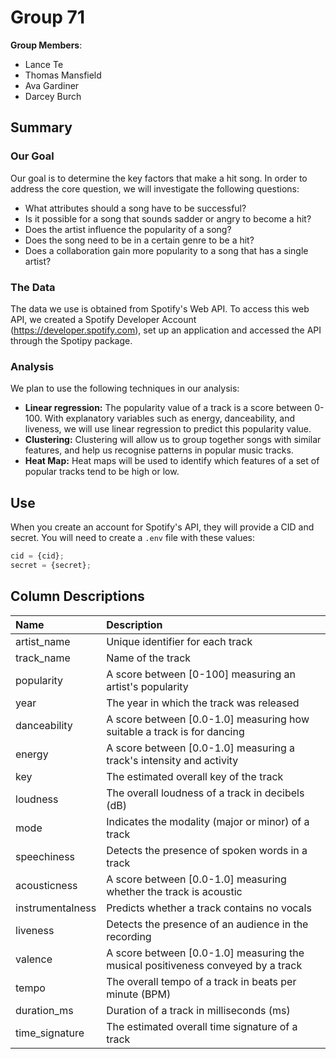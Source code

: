 # Group 71

**Group Members**:
* Lance Te
* Thomas Mansfield
* Ava Gardiner
* Darcey Burch

## Summary

### Our Goal
Our goal is to determine the key factors that make a hit song. In order to address the core question, we will investigate the following questions:
* What attributes should a song have to be successful?
* Is it possible for a song that sounds sadder or angry to become a hit?
* Does the artist influence the popularity of a song?
* Does the song need to be in a certain genre to be a hit?
* Does a collaboration gain more popularity to a song that has a single artist?


### The Data
The data we use is obtained from Spotify's Web API. To access this web API, we created a Spotify Developer Account (https://developer.spotify.com), set up an application and accessed the API through the Spotipy package.


### Analysis
We plan to use the following techniques in our analysis:
* **Linear regression:** The popularity value of a track is a score between 0-100. With explanatory variables such as energy, danceability, and liveness, we will use linear regression to predict this popularity value.
* **Clustering:** Clustering will allow us to group together songs with similar features, and help us recognise patterns in popular music tracks.
* **Heat Map:** Heat maps will be used to identify which features of a set of popular tracks tend to be high or low.

## Use
When you create an account for Spotify's API, they will provide a CID and secret. You will need to create a `.env` file with these values:
```py
cid = {cid};
secret = {secret};
```

## Column Descriptions
| Name | Description
| :--- | :----------
| artist_name | Unique identifier for each track
| track_name | Name of the track
| popularity | A score between [0-100] measuring an artist's popularity
| year | The year in which the track was released
| danceability | A score between [0.0-1.0] measuring how suitable a track is for dancing
| energy | A score between [0.0-1.0] measuring a track's intensity and activity
| key | The estimated overall key of the track
| loudness | The overall loudness of a track in decibels (dB)
| mode | Indicates the modality (major or minor) of a track
| speechiness | Detects the presence of spoken words in a track
| acousticness | A score between [0.0-1.0] measuring whether the track is acoustic
| instrumentalness | Predicts whether a track contains no vocals
| liveness | Detects the presence of an audience in the recording
| valence | A score between [0.0-1.0] measuring the musical positiveness conveyed by a track
| tempo | The overall tempo of a track in beats per minute (BPM)
| duration_ms | Duration of a track in milliseconds (ms)
| time_signature | The estimated overall time signature of a track

